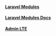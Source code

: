 #### [Laravel Modules](https://github.com/nWidart/laravel-modules?tab=readme-ov-file)
#### [Laravel Modules Docs](https://laravelmodules.com/docs/v11/configuration)
#### [Admin LTE](https://github.com/jeroennoten/Laravel-AdminLTE/wiki/Installation)
